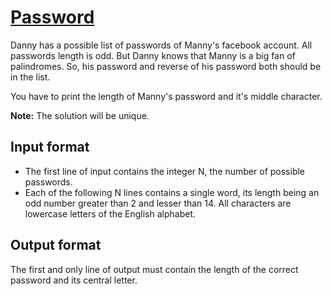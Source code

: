 # [Password][link]

Danny has a possible list of passwords of Manny's facebook account. All passwords length is odd. But Danny knows that Manny is a big fan of palindromes. So, his password and reverse of his password both should be in the list.

You have to print the length of Manny's password and it's middle character.

**Note:** The solution will be unique.

## Input format

- The first line of input contains the integer N, the number of possible passwords.
- Each of the following N lines contains a single word, its length being an odd number greater than 2 and lesser than 14. All characters are lowercase letters of the English alphabet.

## Output format

The first and only line of output must contain the length of the correct password and its central letter.

[link]: https://www.hackerearth.com/practice/algorithms/string-algorithm/basics-of-string-manipulation/practice-problems/algorithm/password-1/
